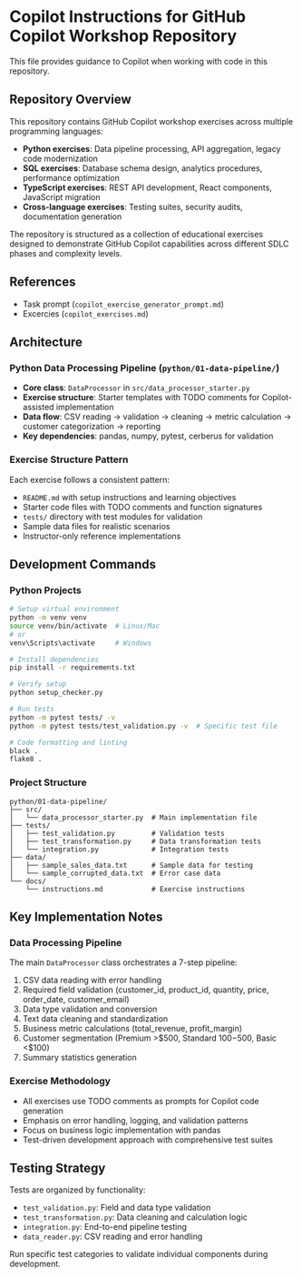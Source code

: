 # Copilot Instructions for GitHub Copilot Workshop Repository

This file provides guidance to Copilot when working with code in this repository.

## Repository Overview

This repository contains GitHub Copilot workshop exercises across multiple programming languages:

- **Python exercises**: Data pipeline processing, API aggregation, legacy code modernization
- **SQL exercises**: Database schema design, analytics procedures, performance optimization  
- **TypeScript exercises**: REST API development, React components, JavaScript migration
- **Cross-language exercises**: Testing suites, security audits, documentation generation

The repository is structured as a collection of educational exercises designed to demonstrate GitHub Copilot capabilities across different SDLC phases and complexity levels.

## References
- Task prompt (`copilot_exercise_generator_prompt.md`)
- Excercies (`copilot_exercises.md`)

## Architecture

### Python Data Processing Pipeline (`python/01-data-pipeline/`)
- **Core class**: `DataProcessor` in `src/data_processor_starter.py`
- **Exercise structure**: Starter templates with TODO comments for Copilot-assisted implementation
- **Data flow**: CSV reading → validation → cleaning → metric calculation → customer categorization → reporting
- **Key dependencies**: pandas, numpy, pytest, cerberus for validation

### Exercise Structure Pattern
Each exercise follows a consistent pattern:
- `README.md` with setup instructions and learning objectives
- Starter code files with TODO comments and function signatures
- `tests/` directory with test modules for validation
- Sample data files for realistic scenarios
- Instructor-only reference implementations

## Development Commands

### Python Projects
```bash
# Setup virtual environment
python -m venv venv
source venv/bin/activate  # Linux/Mac
# or
venv\Scripts\activate     # Windows

# Install dependencies
pip install -r requirements.txt

# Verify setup
python setup_checker.py

# Run tests
python -m pytest tests/ -v
python -m pytest tests/test_validation.py -v  # Specific test file

# Code formatting and linting
black .
flake8 .
```

### Project Structure
```
python/01-data-pipeline/
├── src/
│   └── data_processor_starter.py  # Main implementation file
├── tests/
│   ├── test_validation.py         # Validation tests
│   ├── test_transformation.py     # Data transformation tests
│   └── integration.py             # Integration tests
├── data/
│   ├── sample_sales_data.txt      # Sample data for testing
│   └── sample_corrupted_data.txt  # Error case data
└── docs/
    └── instructions.md            # Exercise instructions
```

## Key Implementation Notes

### Data Processing Pipeline
The main `DataProcessor` class orchestrates a 7-step pipeline:
1. CSV data reading with error handling
2. Required field validation (customer_id, product_id, quantity, price, order_date, customer_email)
3. Data type validation and conversion
4. Text data cleaning and standardization
5. Business metric calculations (total_revenue, profit_margin)
6. Customer segmentation (Premium >$500, Standard $100-$500, Basic <$100)
7. Summary statistics generation

### Exercise Methodology
- All exercises use TODO comments as prompts for Copilot code generation
- Emphasis on error handling, logging, and validation patterns
- Focus on business logic implementation with pandas
- Test-driven development approach with comprehensive test suites

## Testing Strategy

Tests are organized by functionality:
- `test_validation.py`: Field and data type validation
- `test_transformation.py`: Data cleaning and calculation logic
- `integration.py`: End-to-end pipeline testing
- `data_reader.py`: CSV reading and error handling

Run specific test categories to validate individual components during development.